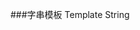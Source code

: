 ###字串模板 Template String

<body>
<div id="app"></div>
</body>

<script>
// #1 樣板字串
// 將以下改寫成 Template String 寫法
const people = [
  {
    name: '小明',
    friends: 2
  },
  {
    name: '阿姨',
    friends: 999
  },
  {
    name: '杰倫',
    friends: 0
  }
]
let originString = '我叫做 ' + people[0].name;
let originUl = '<ul>\
  <li>我叫做 ' + people[0].name + '</li>\
  <li>我叫做 ' + people[1].name + '</li>\
  <li>我叫做 ' + people[2].name + '</li>\
</ul>';
console.log(originString, originUl);

// 傳統組字串較難組，可以用 Template String 寫法:

let newString = `我叫做 ${people[0].name}`
let newUl = `
<ul>
<li>我叫做 ${people[0].name}</li>
<li>我叫做 ${people[1].name}</li>
<li>我叫做 ${people[2].name}</li>
</ul>
`
console.log(newString, newUl); //與上面相同

//還可以更精簡
newUl = `
<ul>
${people.map(person => `<li>我叫做 ${person.name}</li>`).join('')}
</ul>
`
// 把 people 用 map() 做迴圈，做完返回到 Template String 上，

// 返回是陣列，person 是新的陣列名稱，後面箭頭函式會直接 retrun 值，

// retrun 出 person 的值 <li>我叫做 ${person.name}</li>`)}

// console.log 結果是每段 <li> 有逗號，因為原本是陣列，所以加上 join('')，

// 轉成字串並移除逗號

$(#app).html(newUl); // 用 jQuery 放到畫面
</script>